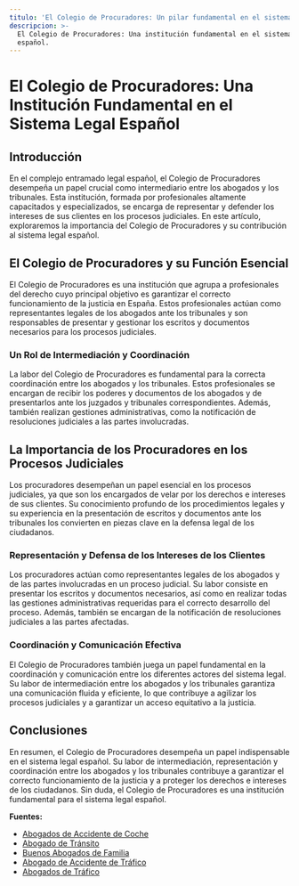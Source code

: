 ```yaml
---
titulo: 'El Colegio de Procuradores: Un pilar fundamental en el sistema legal español'
descripcion: >-
  El Colegio de Procuradores: Una institución fundamental en el sistema legal
  español.
---
```


# El Colegio de Procuradores: Una Institución Fundamental en el Sistema Legal Español

## Introducción

En el complejo entramado legal español, el Colegio de Procuradores desempeña un papel crucial como intermediario entre los abogados y los tribunales. Esta institución, formada por profesionales altamente capacitados y especializados, se encarga de representar y defender los intereses de sus clientes en los procesos judiciales. En este artículo, exploraremos la importancia del Colegio de Procuradores y su contribución al sistema legal español.

## El Colegio de Procuradores y su Función Esencial

El Colegio de Procuradores es una institución que agrupa a profesionales del derecho cuyo principal objetivo es garantizar el correcto funcionamiento de la justicia en España. Estos profesionales actúan como representantes legales de los abogados ante los tribunales y son responsables de presentar y gestionar los escritos y documentos necesarios para los procesos judiciales.

### Un Rol de Intermediación y Coordinación

La labor del Colegio de Procuradores es fundamental para la correcta coordinación entre los abogados y los tribunales. Estos profesionales se encargan de recibir los poderes y documentos de los abogados y de presentarlos ante los juzgados y tribunales correspondientes. Además, también realizan gestiones administrativas, como la notificación de resoluciones judiciales a las partes involucradas.

## La Importancia de los Procuradores en los Procesos Judiciales

Los procuradores desempeñan un papel esencial en los procesos judiciales, ya que son los encargados de velar por los derechos e intereses de sus clientes. Su conocimiento profundo de los procedimientos legales y su experiencia en la presentación de escritos y documentos ante los tribunales los convierten en piezas clave en la defensa legal de los ciudadanos.

### Representación y Defensa de los Intereses de los Clientes

Los procuradores actúan como representantes legales de los abogados y de las partes involucradas en un proceso judicial. Su labor consiste en presentar los escritos y documentos necesarios, así como en realizar todas las gestiones administrativas requeridas para el correcto desarrollo del proceso. Además, también se encargan de la notificación de resoluciones judiciales a las partes afectadas.

### Coordinación y Comunicación Efectiva

El Colegio de Procuradores también juega un papel fundamental en la coordinación y comunicación entre los diferentes actores del sistema legal. Su labor de intermediación entre los abogados y los tribunales garantiza una comunicación fluida y eficiente, lo que contribuye a agilizar los procesos judiciales y a garantizar un acceso equitativo a la justicia.

## Conclusiones

En resumen, el Colegio de Procuradores desempeña un papel indispensable en el sistema legal español. Su labor de intermediación, representación y coordinación entre los abogados y los tribunales contribuye a garantizar el correcto funcionamiento de la justicia y a proteger los derechos e intereses de los ciudadanos. Sin duda, el Colegio de Procuradores es una institución fundamental para el sistema legal español.

**Fuentes:**

- [Abogados de Accidente de Coche](abogados-accidente-coche)
- [Abogado de Tránsito](abogado-de-transito)
- [Buenos Abogados de Familia](buenos-abogados-de-familia)
- [Abogado de Accidente de Tráfico](abogado-accidente-trafico)
- [Abogados de Tráfico](abogados-de-trafico)
